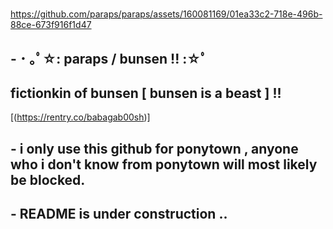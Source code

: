 #

https://github.com/paraps/paraps/assets/160081169/01ea33c2-718e-496b-88ce-673f916f1d47
## - ･ ｡ﾟ☆: paraps / bunsen !! :☆ﾟ
**fictionkin of bunsen [ bunsen is a beast ] !!**
--
[(https://rentry.co/babagab00sh)]





## - i only use this github for ponytown , anyone who i don't know from ponytown will most likely be blocked.

## - README is under construction ..
